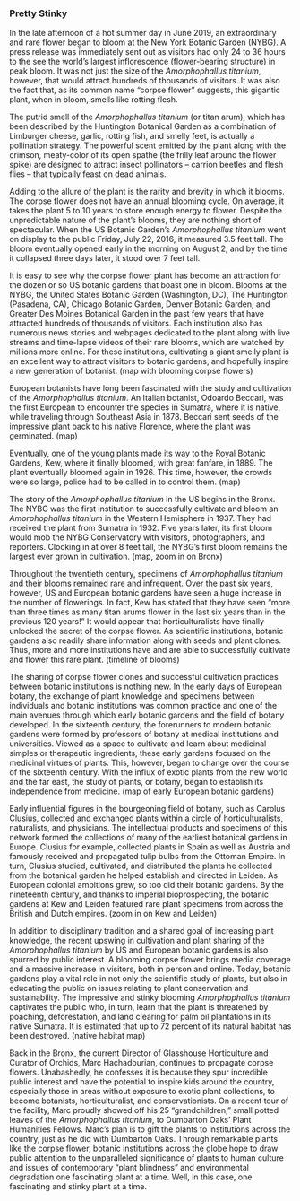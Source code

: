 <var data-essay
	title="The Corpse Flower - Amorphophallus titanium"
	data-banner="https://upload.wikimedia.org/wikipedia/commons/d/da/Corpse_flower_%2871304%29f.jpg"
	data-layout="vtl"
	data-num-maps="4"
	data-num-images="10"
	data-num-specimens="16"
	data-num-primary-sources="4"
	data-author="Ashley Buchanan, PhD"></var>
	
### Pretty Stinky
In the late afternoon of a hot summer day in June 2019, an extraordinary and rare flower began to bloom at the New York Botanic Garden (NYBG). A press release was immediately sent out as visitors had only 24 to 36 hours to the see the world’s largest inflorescence (flower-bearing structure) in peak bloom. It was not just the size of the _Amorphophallus titanium_, however, that would attract hundreds of thousands of visitors. It was also the fact that, as its common name “corpse flower” suggests, this gigantic plant, when in bloom, smells like rotting flesh. 
<param ve-video vid="5upF4rJUxC4" title="NYBG 2019 Corpse Flower Timelapse" start="6">

The putrid smell of the _Amorphophallus titanium_ (or titan arum), which has been described by the Huntington Botanical Garden as a combination of Limburger cheese, garlic, rotting fish, and smelly feet, is actually a pollination strategy. The powerful scent emitted by the plant along with the crimson, meaty-color of its open spathe (the frilly leaf around the flower spike) are designed to attract insect pollinators – carrion beetles and flesh flies – that typically feast on dead animals. <var title="Peaonia" id="Q147105" data-aliases="peony"></var>
<var data-primary="image"></var>
<var data-image
     data-fit="cover"
     data-attribute="Corpse Flower (Amorphophallus Titanum) in full bloom at Edmonton's Muttart Conservatory, April 7, 2015. Photograph by Richard J. Rehman"
     data-url="https://upload.wikimedia.org/wikipedia/commons/4/40/Corpse_Flower_%28Amorphophallus_Titanum%29_1_of_5.jpg"></var>

Adding to the allure of the plant is the rarity and brevity in which it blooms. The corpse flower does not have an annual blooming cycle. On average, it takes the plant 5 to 10 years to store enough energy to flower. Despite the unpredictable nature of the plant’s blooms, they are nothing short of spectacular. When the US Botanic Garden’s _Amorphophallus titanium_ went on display to the public Friday, July 22, 2016, it measured 3.5 feet tall. The bloom eventually opened early in the morning on August 2, and by the time it collapsed three days later, it stood over 7 feet tall. 
<var data-primary="image"></var>
<var data-image
     data-fit="cover"
     data-attribute="Corpse Flower Lifecycle, USGB"
     data-url="https://m.usbg.gov/sites/default/files/resize/images/amorphophallus_titanum_lifecycle_usbg-700x875.jpg"></var>

It is easy to see why the corpse flower plant has become an attraction for the dozen or so US botanic gardens that boast one in bloom. Blooms at the NYBG, the United States Botanic Garden (Washington, DC), The Huntington (Pasadena, CA), Chicago Botanic Garden, Denver Botanic Garden, and Greater Des Moines Botanical Garden in the past few years that have attracted hundreds of thousands of visitors. Each institution also has numerous news stories and webpages dedicated to the plant along with live streams and time-lapse videos of their rare blooms, which are watched by millions more online. For these institutions, cultivating a giant smelly plant is an excellent way to attract visitors to botanic gardens, and hopefully inspire a new generation of botanist. (map with blooming corpse flowers)

European botanists have long been fascinated with the study and cultivation of the _Amorphophallus titanium_. An Italian botanist, Odoardo Beccari, was the first European to encounter the species in Sumatra, where it is native, while traveling through Southeast Asia in 1878. Beccari sent seeds of the impressive plant back to his native Florence, where the plant was germinated. (map)

Eventually, one of the young plants made its way to the Royal Botanic Gardens, Kew, where it finally bloomed, with great fanfare, in 1889. The plant eventually bloomed again in 1926. This time, however, the crowds were so large, police had to be called in to control them. (map)

The story of the _Amorphophallus titanium_ in the US begins in the Bronx. The NYBG was the first institution to successfully cultivate and bloom an _Amorphophallus titanium_ in the Western Hemisphere in 1937. They had received the plant from Sumatra in 1932. Five years later, its first bloom would mob the NYBG Conservatory with visitors, photographers, and reporters. Clocking in at over 8 feet tall, the NYBG’s first bloom remains the largest ever grown in cultivation. (map, zoom in on Bronx)

Throughout the twentieth century, specimens of _Amorphophallus titanium_ and their blooms remained rare and infrequent. Over the past six years, however, US and European botanic gardens have seen a huge increase in the number of flowerings. In fact, Kew has stated that they have seen “more than three times as many titan arums flower in the last six years than in the previous 120 years!” It would appear that horticulturalists have finally unlocked the secret of the corpse flower. As scientific institutions, botanic gardens also readily share information along with seeds and plant clones. Thus, more and more institutions have and are able to successfully cultivate and flower this rare plant. (timeline of blooms)

The sharing of corpse flower clones and successful cultivation practices between botanic institutions is nothing new. In the early days of European botany, the exchange of plant knowledge and specimens between individuals and botanic institutions was common practice and one of the main avenues through which early botanic gardens and the field of botany developed. In the sixteenth century, the forerunners to modern botanic gardens were formed by professors of botany at medical institutions and universities. Viewed as a space to cultivate and learn about medicinal simples or therapeutic ingredients, these early gardens focused on the medicinal virtues of plants. This, however, began to change over the course of the sixteenth century. With the influx of exotic plants from the new world and the far east, the study of plants, or botany, began to establish its independence from medicine. (map of early European botanic gardens)

Early influential figures in the bourgeoning field of botany, such as Carolus Clusius, collected and exchanged plants within a circle of horticulturalists, naturalists, and physicians. The intellectual products and specimens of this network formed the collections of many of the earliest botanical gardens in Europe. Clusius for example, collected plants in Spain as well as Austria and famously received and propagated tulip bulbs from the Ottoman Empire. In turn, Clusius studied, cultivated, and distributed the plants he collected from the botanical garden he helped establish and directed in Leiden. As European colonial ambitions grew, so too did their botanic gardens. By the nineteenth century, and thanks to imperial bioprospecting, the botanic gardens at Kew and Leiden featured rare plant specimens from across the British and Dutch empires. (zoom in on Kew and Leiden)

In addition to disciplinary tradition and a shared goal of increasing plant knowledge, the recent upswing in cultivation and plant sharing of the _Amorphophallus titanium_ by US and European botanic gardens is also spurred by public interest. A blooming corpse flower brings media coverage and a massive increase in visitors, both in person and online. Today, botanic gardens play a vital role in not only the scientific study of plants, but also in educating the public on issues relating to plant conservation and sustainability. The impressive and stinky blooming _Amorphophallus titanium_ captivates the public who, in turn, learn that the plant is threatened by poaching, deforestation, and land clearing for palm oil plantations in its native Sumatra. It is estimated that up to 72 percent of its natural habitat has been destroyed. (native habitat map)

Back in the Bronx, the current Director of Glasshouse Horticulture and Curator of Orchids, Marc Hachadourian, continues to propagate corpse flowers. Unabashedly, he confesses it is because they spur incredible public interest and have the potential to inspire kids around the country, especially those in areas without exposure to exotic plant collections, to become botanists, horticulturalist, and conservationists. On a recent tour of the facility, Marc proudly showed off his 25 “grandchildren,” small potted leaves of the _Amorphophallus titanium_, to Dumbarton Oaks’ Plant Humanities Fellows. Marc’s plan is to gift the plants to institutions across the country, just as he did with Dumbarton Oaks. Through remarkable plants like the corpse flower, botanic institutions across the globe hope to draw public attention to the unparalleled significance of plants to human culture and issues of contemporary “plant blindness” and environmental degradation one fascinating plant at a time. Well, in this case, one fascinating and stinky plant at a time.
<!--stackedit_data:
eyJoaXN0b3J5IjpbLTQ3ODgyNjY3NCwtMTM2NzE1MjU2NywtMT
g3NzA1NjAxOSwxMzY1NDcwNjk5XX0=
-->